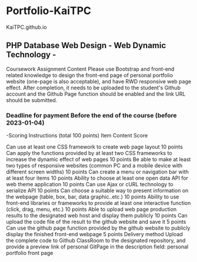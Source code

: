 # Portfolio-KaiTPC
KaiTPC.github.io


## PHP Database Web Design - Web Dynamic Technology - 

Coursework Assignment Content Please use Bootstrap and front-end related knowledge to design the front-end page of personal portfolio website (one-page is also acceptable), and have RWD responsive web page effect. After completion, it needs to be uploaded to the student's Github account and the Github Page function should be enabled and the link URL should be submitted.

### Deadline for payment Before the end of the course (before 2023-01-04)

-Scoring Instructions (total 100 points) Item Content Score

Can use at least one CSS framework to create web page layout 10 points
Can apply the functions provided by at least two CSS frameworks to increase the dynamic effect of web pages 10 points
Be able to make at least two types of responsive websites (common PC and a mobile device with different screen widths) 10 points
Can create a menu or navigation bar with at least four items 10 points
Ability to choose at least one open data API for web theme application 10 points
Can use Ajax or cURL technology to serialize API 10 points
Can choose a suitable way to present information on the webpage (table, box, bar, data graphic..etc.) 10 points
Ability to use front-end libraries or frameworks to provide at least one interactive function (click, drag, menu, etc.) 10 points
Able to upload web page production results to the designated web host and display them publicly 10 points
Can upload the code file of the result to the github website and save it 5 points
Can use the github page function provided by the github website to publicly display the finished front-end webpage 5 points Delivery method Upload the complete code to Github ClassRoom to the designated repository, and provide a preview link of personal GitPage in the description field: personal portfolio front page
